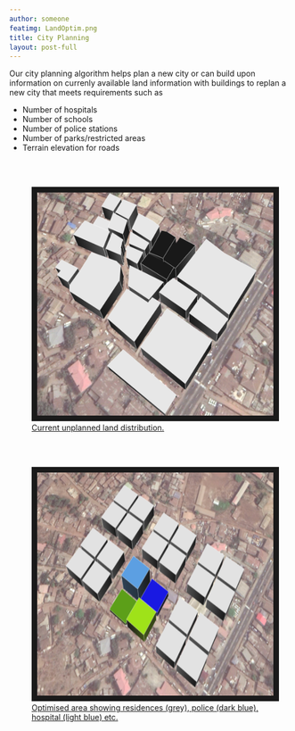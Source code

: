 ```yaml
---
author: someone
featimg: LandOptim.png
title: City Planning
layout: post-full
---
```


Our city planning algorithm helps plan a new city or can build upon information on currenly available land information with buildings to replan a new city that meets requirements such as
* Number of hospitals
* Number of schools
* Number of police stations
* Number of parks/restricted areas
* Terrain elevation for roads

<br/>
<br/>

<figure>
<a href="/media/compressed/LandOriginal.png
" target="_blank"><img src="/media/compressed/LandOriginal.png" 
alt="IMAGE ALT TEXT HERE" width="600" height="400" border="10" />
 <figcaption>
 Current unplanned land distribution.
 </figcaption></a>
 </figure>

<br/>
<br/>

<figure>
<a href="/media/compressed/LandOptim.png
" target="_blank"><img src="/media/compressed/LandOptim.png" 
alt="IMAGE ALT TEXT HERE" width="600" height="400" border="10" />
 <figcaption>
 Optimised area showing residences (grey), police (dark blue), hospital (light blue) etc.
 </figcaption></a>
 </figure>
 
